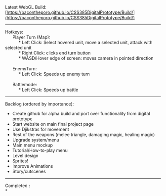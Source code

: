 Latest WebGL Build: [https://bacontheporo.github.io/CSS385DigitalPrototype/Build/](https://bacontheporo.github.io/CSS385DigitalPrototype/Build/)
***

Hotkeys:<br>
&nbsp;&nbsp;&nbsp;&nbsp;&nbsp; Player Turn (Map): <br>
&nbsp;&nbsp;&nbsp;&nbsp;&nbsp;&nbsp;&nbsp;&nbsp;&nbsp;&nbsp; * Left Click: Select hovered unit, move a selected unit, attack with selected unit <br>
&nbsp;&nbsp;&nbsp;&nbsp;&nbsp;&nbsp;&nbsp;&nbsp;&nbsp;&nbsp; * Right Click: clicks end turn button <br>
&nbsp;&nbsp;&nbsp;&nbsp;&nbsp;&nbsp;&nbsp;&nbsp;&nbsp;&nbsp; * WASD/Hover edge of screen: moves camera in pointed direction <br>
<br>
&nbsp;&nbsp;&nbsp;&nbsp;&nbsp; EnemyTurn: <br>
&nbsp;&nbsp;&nbsp;&nbsp;&nbsp;&nbsp;&nbsp;&nbsp;&nbsp;&nbsp; * Left Click: Speeds up enemy turn <br>
<br>
&nbsp;&nbsp;&nbsp;&nbsp;&nbsp; Battlemode: <br>
&nbsp;&nbsp;&nbsp;&nbsp;&nbsp;&nbsp;&nbsp;&nbsp;&nbsp;&nbsp; * Left Click: Speeds up battle <br>





***

Backlog (ordered by importance): <br>
* Create github for alpha build and port over functionality from digital prototype
* Start website on main final project page
* Use Djikstras for movement
* Rest of the weapons (melee triangle, damaging magic, healing magic)
* Upgrade system/menu 
* Main menu mockup 
* Tutorial/How-to-play menu 
* Level design 
* Sprites!
* Improve Animations
* Story/cutscenes

***

Completed : <br>
*
